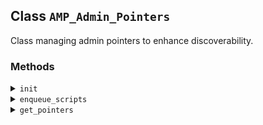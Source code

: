 ## Class `AMP_Admin_Pointers`

Class managing admin pointers to enhance discoverability.

### Methods
<details>
<summary><code>init</code></summary>

```php
public init()
```

Registers functionality through WordPress hooks.


</details>
<details>
<summary><code>enqueue_scripts</code></summary>

```php
public enqueue_scripts( $hook_suffix )
```

Initializes admin pointers by enqueuing necessary scripts.


</details>
<details>
<summary><code>get_pointers</code></summary>

```php
private get_pointers()
```

Gets available admin pointers.


</details>
